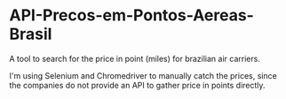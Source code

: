 # API-Precos-em-Pontos-Aereas-Brasil
A tool to search for the price in point (miles) for brazilian air carriers.

I'm using Selenium and Chromedriver to manually catch the prices, since the companies do not provide an API to gather price in points directly.
